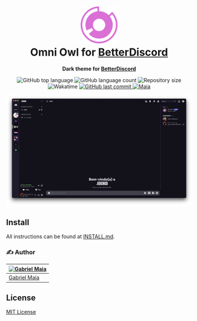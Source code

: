 <h1 align="center">
  <br>
  <img src="https://raw.githubusercontent.com/gabrielmaialva33/iterm-owl-theme/master/.github/assets/icon.png" alt="Omni Logo" width="100">
  <br>
  Omni Owl for <a href="https://betterdiscord.net">BetterDiscord</a>
  <br>
</h1>

<p align="center">
  <strong>Dark theme for <a href="https://betterdiscord.net">BetterDiscord</a></strong>
</p>

<p align="center">
  <img src="https://img.shields.io/github/languages/top/gabrielmaialva33/better-discord-owl-theme?style=flat&logo=appveyor" alt="GitHub top language" >
  <img src="https://img.shields.io/github/languages/count/gabrielmaialva33/better-discord-owl-theme?style=flat&logo=appveyor" alt="GitHub language count" >
  <img src="https://img.shields.io/github/repo-size/gabrielmaialva33/better-discord-owl-theme?style=flat&logo=appveyor" alt="Repository size" >
  <img src="https://wakatime.com/badge/user/e61842d0-c588-4586-96a3-f0448a434be4/project/bc58e492-4506-495a-a31f-22cf9c1ff53e.svg?style=flat&logo=appveyor" alt="Wakatime" >
  <a href="https://github.com/gabrielmaialva33/better-discord-owl-theme/commits/master">
    <img src="https://img.shields.io/github/last-commit/gabrielmaialva33/better-discord-owl-theme?style=flat&logo=appveyor" alt="GitHub last commit" >
    <img src="https://img.shields.io/badge/made%20by-Maia-15c3d6?style=flat&logo=appveyor" alt="Maia" >
  </a>
</p>


![Screenshot](./screenshot.png)

## Install

All instructions can be found at [INSTALL.md](./INSTALL.md).

### :writing_hand: **Author**

| [![Gabriel Maia](https://avatars.githubusercontent.com/u/26732067?size=100)](https://github.com/demartini) |
| ---------------------------------------------------------------------------------------------------------- |
| [Gabriel Maia](https://github.com/gabrielmaialva33)                                                        |

## License

[MIT License](./LICENSE)
